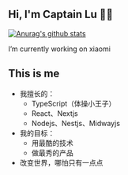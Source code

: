 ## Hi, I'm Captain Lu 👨‍💻‍

[![Anurag's github stats](https://github-readme-stats.vercel.app/api?username=0-Captain)](https://github.com/anuraghazra/github-readme-stats)

I’m currently working on xiaomi

## This is me

- 我擅长的：
  - TypeScript（体操小王子）
  - React、Nextjs
  - Nodejs、Nestjs、Midwayjs
- 我的目标：
  - 用最酷的技术
  - 做最秀的产品
- 改变世界，哪怕只有一点点
